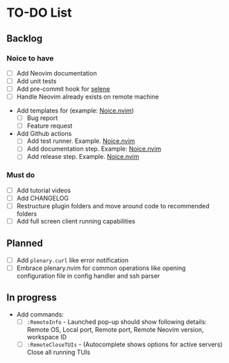 # TO-DO List

## Backlog

### Noice to have

- [ ] Add Neovim documentation
- [ ] Add unit tests
- [ ] Add pre-commit hook for [selene](https://github.com/Kampfkarren/selene/pull/541)
- [ ] Handle Neovim already exists on remote machine
- Add templates for (example: [Noice.nvim](https://github.com/folke/noice.nvim/tree/main/.github/ISSUE_TEMPLATE))
  - [ ] Bug report
  - [ ] Feature request
- Add Github actions
  - [ ] Add test runner. Example. [Noice.nvim](https://github.com/folke/noice.nvim/blob/main/.github/workflows/ci.yml)
  - [ ] Add documentation step. Example: [Noice.nvim](https://github.com/folke/noice.nvim/blob/main/.github/workflows/ci.yml#L29-L48)
  - [ ] Add release step. Example. [Noice.nvim](https://github.com/folke/noice.nvim/blob/main/.github/workflows/ci.yml)

### Must do

- [ ] Add tutorial videos
- [ ] Add CHANGELOG
- [ ] Restructure plugin folders and move around code to recommended folders
- [ ] Add full screen client running capabilities

## Planned

- [ ] Add `plenary.curl` like error notification
- [ ] Embrace plenary.nvim for common operations like opening configuration file
in config handler and ssh parser

## In progress

- Add commands:
  - [ ] `:RemoteInfo` - Launched pop-up should show following details: Remote OS,
  Local port, Remote port, Remote Neovim version, workspace ID
  - [ ] `:RemoteCloseTUIs` - (Autocomplete shows options for active servers) Close
  all running TUIs
